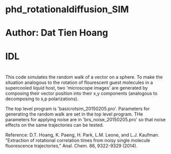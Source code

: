 # phd_rotationaldiffusion_SIM
# Author: Dat Tien Hoang
# IDL
#
This code simulates the random walk of a vector on a sphere. To make the situation analogous 
to the rotation of flourescent guest molecules in a supercooled liquid host, two 'microscope images' 
are generated by composing their vector position into their x,y components (analogous to 
decomposing to s,p polarizations).

The top level program is 'basicrotsim_20150205.pro'. Parameters for generating the random walk are
set in the top level program. THe parameters for applying noise are in 'brs_noise_20150205.pro'
so that noise effects on the same trajectories can be tested.

Reference: D.T. Hoang, K. Paeng, H. Park, L.M. Leone, and L.J. Kaufman. "Extraction of rotational 
correlation times from noisy single molecule fluorescence trajectories," Anal. Chem. 86, 
9322-9329 (2014).
